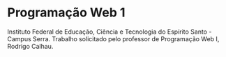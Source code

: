 # Programação Web 1
Instituto Federal de Educação, Ciência e Tecnologia do Espírito Santo - Campus Serra. Trabalho solicitado pelo professor de Programação Web I, Rodrigo Calhau.
